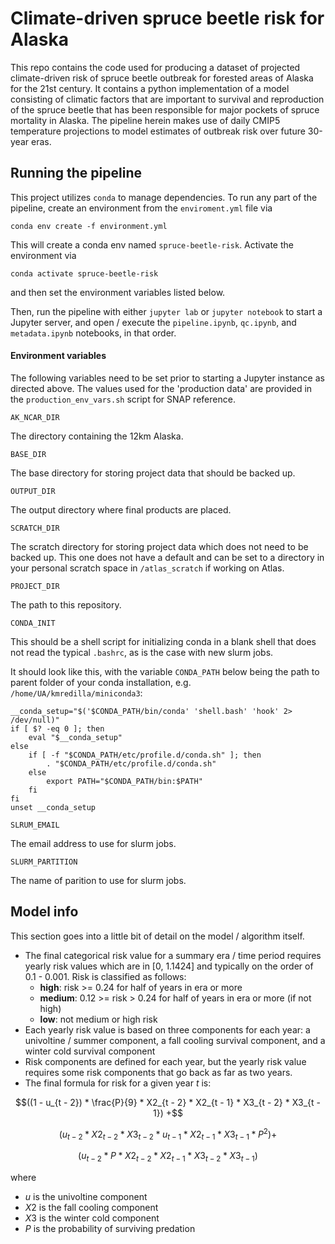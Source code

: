 # Climate-driven spruce beetle risk for Alaska

This repo contains the code used for producing a dataset of projected climate-driven risk of spruce beetle outbreak for forested areas of Alaska for the 21st century. It contains a python implementation of a model consisting of climatic factors that are important to survival and reproduction of the spruce beetle that has been responsible for major pockets of spruce mortality in Alaska. The pipeline herein makes use of daily CMIP5 temperature projections to model estimates of outbreak risk over future 30-year eras. 

## Running the pipeline

This project utilizes `conda` to manage dependencies. To run any part of the pipeline, create an environment from the `enviroment.yml` file via

```
conda env create -f environment.yml
```

This will create a conda env named `spruce-beetle-risk`. Activate the environment via 

```
conda activate spruce-beetle-risk
```

and then set the environment variables listed below.

Then, run the pipeline with either `jupyter lab` or `jupyter notebook` to start a Jupyter server, and open / execute the `pipeline.ipynb`, `qc.ipynb`, and `metadata.ipynb` notebooks, in that order. 

#### Environment variables

The following variables need to be set prior to starting a Jupyter instance as directed above. The values used for the 'production data' are provided in the `production_env_vars.sh` script for SNAP reference.

`AK_NCAR_DIR`

The directory containing the 12km Alaska.

`BASE_DIR`

The base directory for storing project data that should be backed up.

`OUTPUT_DIR`

The output directory where final products are placed.

`SCRATCH_DIR`

The scratch directory for storing project data which does not need to be backed up. This one does not have a default and can be set to a directory in your personal scratch space in `/atlas_scratch` if working on Atlas.

`PROJECT_DIR`

The path to this repository. 

`CONDA_INIT`

This should be a shell script for initializing conda in a blank shell that does not read the typical `.bashrc`, as is the case with new slurm jobs.

It should look like this, with the variable `CONDA_PATH` below being the path to parent folder of your conda installation, e.g. `/home/UA/kmredilla/miniconda3`:

```
__conda_setup="$('$CONDA_PATH/bin/conda' 'shell.bash' 'hook' 2> /dev/null)"
if [ $? -eq 0 ]; then
    eval "$__conda_setup"
else
    if [ -f "$CONDA_PATH/etc/profile.d/conda.sh" ]; then
        . "$CONDA_PATH/etc/profile.d/conda.sh"
    else
        export PATH="$CONDA_PATH/bin:$PATH"
    fi
fi
unset __conda_setup
```

`SLRUM_EMAIL`

The email address to use for slurm jobs.

`SLURM_PARTITION`

The name of parition to use for slurm jobs.


## Model info 

This section goes into a little bit of detail on the model / algorithm itself. 

* The final categorical risk value for a summary era / time period requires yearly risk values which are in [0, 1.1424] and typically on the order of 0.1 - 0.001. Risk is classified as follows:
    * **high**: risk >= 0.24 for half of years in era or more
    * **medium**: 0.12 >= risk > 0.24 for half of years in era or more (if not high)
    * **low**: not medium or high risk
* Each yearly risk value is based on three components for each year: a univoltine / summer component, a fall cooling survival component, and a winter cold survival component
* Risk components are defined for each year, but the yearly risk value requires some risk components that go back as far as two years. 
* The final formula for risk for a given year $t$ is:

$$((1 - u_{t - 2}) * \frac{P}{9} * X2_{t - 2} * X2_{t - 1} * X3_{t - 2} * X3_{t - 1}) +$$

$$(u_{t - 2} * X2_{t - 2} * X3_{t - 2} * u_{t - 1} * X2_{t - 1} * X3_{t - 1} * P^2) +$$

$$(u_{t - 2} * P * X2_{t - 2} * X2_{t - 1} * X3_{t - 2} * X3_{t - 1})$$

where

* $u$ is the univoltine component  
* $X2$ is the fall cooling component
* $X3$ is the winter cold component
* $P$ is the probability of surviving predation
